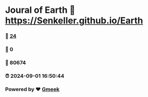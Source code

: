 # Joural of Earth :link: https://Senkeller.github.io/Earth 
### :page_facing_up: [24](https://Senkeller.github.io/Earth/tag.html) 
### :speech_balloon: 0 
### :hibiscus: 80674 
### :alarm_clock: 2024-09-01 16:50:44 
### Powered by :heart: [Gmeek](https://github.com/Meekdai/Gmeek)
